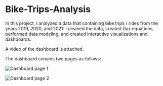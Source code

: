 # Bike-Trips-Analysis
In this project, I analyzed a data that containing bike trips / rides from the years 2019, 2020, and 2021. I cleaned the data, created Dax equations, performed data modeling, and created interactive visualizations and dashboards. 

A video of the dashboard is attached.

The dashboard conains two pages as follows:

![Dashboard page 1](https://github.com/AseelMal/Bike-Trips-Analysis/assets/156844897/db8d17c5-6ae0-4f6d-80e5-ecc92f0dca05)



![Dashboard page 2](https://github.com/AseelMal/Bike-Trips-Analysis/assets/156844897/78eb6164-b4dd-4baf-9b32-4783e3ad6416)

